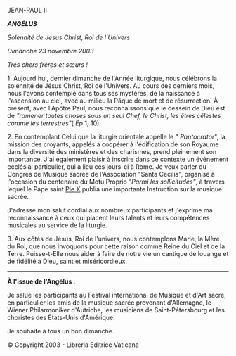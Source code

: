 JEAN-PAUL II

***ANGÉLUS***

*Solennité de Jésus Christ, Roi de l'Univers*

*Dimanche 23 novembre 2003*

*Très chers frères et sœurs !*

1. Aujourd'hui, dernier dimanche de l'Année liturgique, nous célébrons la solennité de Jésus Christ, Roi de l'Univers. Au cours des derniers mois, nous l'avons contemplé dans tous ses mystères, de la naissance à l'ascension au ciel, avec au milieu la Pâque de mort et de résurrection. À présent, avec l'Apôtre Paul, nous reconnaissons que le dessein de Dieu est de *"ramener toutes choses sous un seul Chef, le Christ, les êtres célestes comme les terrestres"*( *Ep* 1, 10).

2. En contemplant Celui que la liturgie orientale appelle le " *Pantocrator*", la mission des croyants, appelés à coopérer à l'édification de son Royaume dans la diversité des ministères et des charismes, prend pleinement son importance. J'ai également plaisir à inscrire dans ce contexte un événement ecclésial particulier, qui a lieu ces jours-ci à Rome. Je veux parler du Congrès de Musique sacrée de l'Association "Santa Cecilia", organisé à l'occasion du centenaire du Motu Proprio *"Parmi les sollicitudes"*, à travers lequel le Pape saint [Pie X](http://w2.vatican.va/content/pius-x/fr.html) publia une importante Instruction sur la musique sacrée.

J'adresse mon salut cordial aux nombreux participants et j'exprime ma reconnaissance à ceux qui placent leurs talents et leurs compétences musicales au service de la liturgie.

3. Aux côtés de Jésus, Roi de l'univers, nous contemplons Marie, la Mère du Roi, que nous invoquons pour cette raison comme Reine du Ciel et de la Terre. Puisse-t-Elle nous aider à faire de notre vie un cantique de louange et de fidélité à Dieu, saint et miséricordieux.

** * **

**À l'issue de l'Angélus :**

Je salue les participants au Festival international de Musique et d'Art sacré, en particulier les amis de la musique sacrée provenant d'Allemagne, le Wiener Philarmoniker d'Autriche, les musiciens de Saint-Pétersbourg et les choristes des États-Unis d'Amérique.

Je souhaite à tous un bon dimanche.

© Copyright 2003 - Libreria Editrice Vaticana